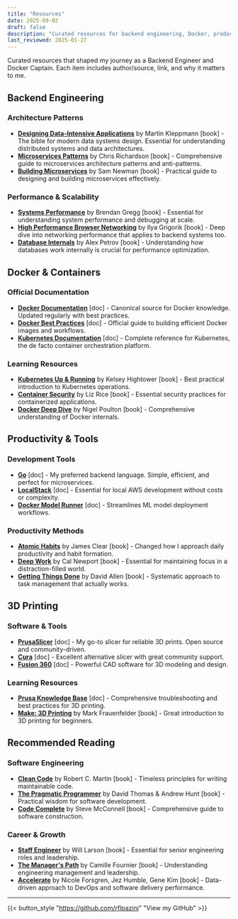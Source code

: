 ```yaml
---
title: "Resources"
date: 2025-09-02
draft: false
description: "Curated resources for backend engineering, Docker, productivity, 3D printing, and software development"
last_reviewed: 2025-01-27
---
```


Curated resources that shaped my journey as a Backend Engineer and Docker Captain. Each item includes author/source, link, and why it matters to me.

## Backend Engineering

### Architecture Patterns
- **[Designing Data-Intensive Applications](https://dataintensive.net/)** by Martin Kleppmann [book] - The bible for modern data systems design. Essential for understanding distributed systems and data architectures.
- **[Microservices Patterns](https://microservices.io/)** by Chris Richardson [book] - Comprehensive guide to microservices architecture patterns and anti-patterns.
- **[Building Microservices](https://samnewman.io/books/building_microservices/)** by Sam Newman [book] - Practical guide to designing and building microservices effectively.

### Performance & Scalability
- **[Systems Performance](https://www.brendangregg.com/systems-performance-2nd-edition-book.html)** by Brendan Gregg [book] - Essential for understanding system performance and debugging at scale.
- **[High Performance Browser Networking](https://hpbn.co/)** by Ilya Grigorik [book] - Deep dive into networking performance that applies to backend systems too.
- **[Database Internals](https://www.databass.dev/)** by Alex Petrov [book] - Understanding how databases work internally is crucial for performance optimization.

## Docker & Containers

### Official Documentation
- **[Docker Documentation](https://docs.docker.com/)** [doc] - Canonical source for Docker knowledge. Updated regularly with best practices.
- **[Docker Best Practices](https://docs.docker.com/develop/dev-best-practices/)** [doc] - Official guide to building efficient Docker images and workflows.
- **[Kubernetes Documentation](https://kubernetes.io/docs/)** [doc] - Complete reference for Kubernetes, the de facto container orchestration platform.

### Learning Resources
- **[Kubernetes Up & Running](https://www.oreilly.com/library/view/kubernetes-up-and/9781492046523/)** by Kelsey Hightower [book] - Best practical introduction to Kubernetes operations.
- **[Container Security](https://www.oreilly.com/library/view/container-security/9781492056706/)** by Liz Rice [book] - Essential security practices for containerized applications.
- **[Docker Deep Dive](https://www.oreilly.com/library/view/docker-deep-dive/9781800565135/)** by Nigel Poulton [book] - Comprehensive understanding of Docker internals.

## Productivity & Tools

### Development Tools
- **[Go](https://golang.org/)** [doc] - My preferred backend language. Simple, efficient, and perfect for microservices.
- **[LocalStack](https://localstack.cloud/)** [doc] - Essential for local AWS development without costs or complexity.
- **[Docker Model Runner](https://github.com/docker/model-runner)** [doc] - Streamlines ML model deployment workflows.

### Productivity Methods
- **[Atomic Habits](https://jamesclear.com/atomic-habits)** by James Clear [book] - Changed how I approach daily productivity and habit formation.
- **[Deep Work](https://www.calnewport.com/books/deep-work/)** by Cal Newport [book] - Essential for maintaining focus in a distraction-filled world.
- **[Getting Things Done](https://gettingthingsdone.com/)** by David Allen [book] - Systematic approach to task management that actually works.

## 3D Printing

### Software & Tools
- **[PrusaSlicer](https://www.prusa3d.com/software/)** [doc] - My go-to slicer for reliable 3D prints. Open source and community-driven.
- **[Cura](https://ultimaker.com/software/ultimaker-cura)** [doc] - Excellent alternative slicer with great community support.
- **[Fusion 360](https://www.autodesk.com/products/fusion-360/overview)** [doc] - Powerful CAD software for 3D modeling and design.

### Learning Resources
- **[Prusa Knowledge Base](https://help.prusa3d.com/)** [doc] - Comprehensive troubleshooting and best practices for 3D printing.
- **[Make: 3D Printing](https://makezine.com/projects/make-35/3d-printing/)** by Mark Frauenfelder [book] - Great introduction to 3D printing for beginners.

## Recommended Reading

### Software Engineering
- **[Clean Code](https://www.oreilly.com/library/view/clean-code/9780136083238/)** by Robert C. Martin [book] - Timeless principles for writing maintainable code.
- **[The Pragmatic Programmer](https://pragprog.com/titles/tpp20/the-pragmatic-programmer-20th-anniversary-edition/)** by David Thomas & Andrew Hunt [book] - Practical wisdom for software development.
- **[Code Complete](https://www.oreilly.com/library/view/code-complete-2nd/0735619670/)** by Steve McConnell [book] - Comprehensive guide to software construction.

### Career & Growth
- **[Staff Engineer](https://staffeng.com/)** by Will Larson [book] - Essential for senior engineering roles and leadership.
- **[The Manager's Path](https://www.oreilly.com/library/view/the-managers-path/9781491973882/)** by Camille Fournier [book] - Understanding engineering management and leadership.
- **[Accelerate](https://itrevolution.com/book/accelerate/)** by Nicole Forsgren, Jez Humble, Gene Kim [book] - Data-driven approach to DevOps and software delivery performance.

---

{{< button_style "https://github.com/rflpazini" "View my GitHub" >}}
